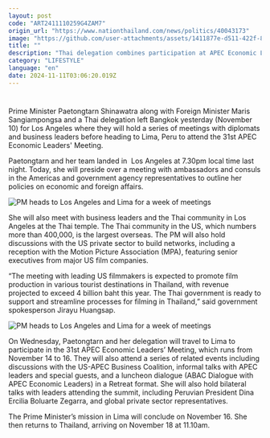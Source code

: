 ```yaml
---
layout: post
code: "ART2411110259G4ZAM7"
origin_url: "https://www.nationthailand.com/news/politics/40043173"
image: "https://github.com/user-attachments/assets/1411877e-d511-422f-8a50-2c16f59c7d99"
title: ""
description: "Thai delegation combines participation at APEC Economic Leaders' Meeting in Peruvian capital an official visit to Los Angeles"
category: "LIFESTYLE"
language: "en"
date: 2024-11-11T03:06:20.019Z
---
```


# 









Prime Minister Paetongtarn Shinawatra along with Foreign Minister Maris Sangiampongsa and a Thai delegation left Bangkok yesterday (November 10) for Los Angeles where they will hold a series of meetings with diplomats and business leaders before heading to Lima, Peru to attend the 31st APEC Economic Leaders' Meeting.

Paetongtarn and her team landed in  Los Angeles at 7.30pm local time last night. Today, she will preside over a meeting with ambassadors and consuls in the Americas and government agency representatives to outline her policies on economic and foreign affairs.

  ![PM heads to Los Angeles and Lima for a week of meetings](https://github.com/user-attachments/assets/b39ef4af-23a0-4c9e-8c88-3354007650fc)

She will also meet with business leaders and the Thai community in Los Angeles at the Thai temple. The Thai community in the US, which numbers more than 400,000, is the largest overseas. The PM will also hold discussions with the US private sector to build networks, including a reception with the Motion Picture Association (MPA), featuring senior executives from major US film companies.

“The meeting with leading US filmmakers is expected to promote film production in various tourist destinations in Thailand, with revenue projected to exceed 4 billion baht this year. The Thai government is ready to support and streamline processes for filming in Thailand,” said government spokesperson Jirayu Huangsap.

  ![PM heads to Los Angeles and Lima for a week of meetings](https://github.com/user-attachments/assets/425754b0-22b8-4c68-a25a-07dfed38fd60)

On Wednesday, Paetongtarn and her delegation will travel to Lima to participate in the 31st APEC Economic Leaders’ Meeting, which runs from November 14 to 16. They will also attend a series of related events including discussions with the US-APEC Business Coalition, informal talks with APEC leaders and special guests, and a luncheon dialogue (ABAC Dialogue with APEC Economic Leaders) in a Retreat format. She will also hold bilateral talks with leaders attending the summit, including Peruvian President Dina Ercilia Boluarte Zegarra, and global private sector representatives.

The Prime Minister’s mission in Lima will conclude on November 16. She then returns to Thailand, arriving on November 18 at 11.10am.